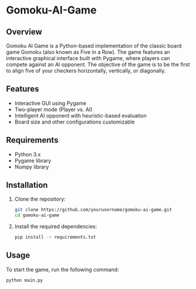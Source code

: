 # Gomoku-AI-Game

## Overview

Gomoku AI Game is a Python-based implementation of the classic board game Gomoku (also known as Five in a Row). The game features an interactive graphical interface built with Pygame, where players can compete against an AI opponent. The objective of the game is to be the first to align five of your checkers horizontally, vertically, or diagonally.

## Features

- Interactive GUI using Pygame
- Two-player mode (Player vs. AI)
- Intelligent AI opponent with heuristic-based evaluation
- Board size and other configurations customizable

## Requirements

- Python 3.x
- Pygame library
- Numpy library

## Installation

1. Clone the repository:
    ```bash
    git clone https://github.com/yourusername/gomoku-ai-game.git
    cd gomoku-ai-game
    ```

2. Install the required dependencies:
    ```bash
    pip install -r requirements.txt
    ```

## Usage

To start the game, run the following command:
```bash
python main.py
